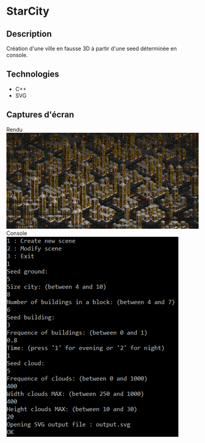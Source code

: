 # StarCity
## Description
Création d'une ville en fausse 3D à partir d'une seed déterminée en console.
## Technologies
* C++
* SVG
## Captures d'écran
Rendu<br/>
![alt text](https://github.com/Paulcou/projets-ecole/blob/main/images/StarCityRender.PNG?raw=true "Rendu")
Console<br/>
![alt text](https://github.com/Paulcou/projets-ecole/blob/main/images/StarCityConsole.PNG?raw=true "Console")
